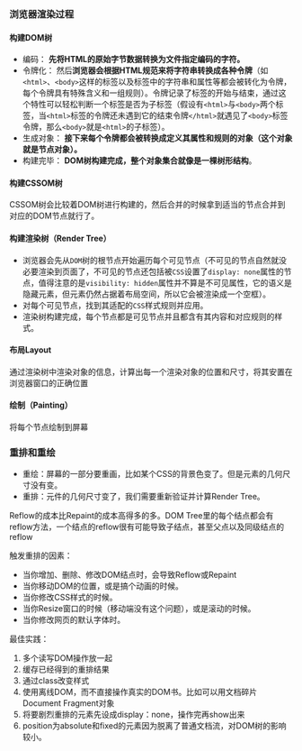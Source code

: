 ### 浏览器渲染过程

#### 构建DOM树

- 编码： **先将HTML的原始字节数据转换为文件指定编码的字符。**
- 令牌化： 然后**浏览器会根据HTML规范来将字符串转换成各种令牌**（如`<html>`、`<body>`这样的标签以及标签中的字符串和属性等都会被转化为令牌，每个令牌具有特殊含义和一组规则）。令牌记录了标签的开始与结束，通过这个特性可以轻松判断一个标签是否为子标签（假设有`<html>`与`<body>`两个标签，当`<html>`标签的令牌还未遇到它的结束令牌`</html>`就遇见了`<body>`标签令牌，那么`<body>`就是`<html>`的子标签）。
- 生成对象： **接下来每个令牌都会被转换成定义其属性和规则的对象（这个对象就是节点对象）。**
- 构建完毕： **DOM树构建完成，整个对象集合就像是一棵树形结构**。

#### 构建CSSOM树

CSSOM树会比较着DOM树进行构建的，然后合并的时候拿到适当的节点合并到对应的DOM节点就行了。

#### 构建渲染树（Render Tree）

- 浏览器会先从`DOM`树的根节点开始遍历每个可见节点（不可见的节点自然就没必要渲染到页面了，不可见的节点还包括被`CSS`设置了`display: none`属性的节点，值得注意的是`visibility: hidden`属性并不算是不可见属性，它的语义是隐藏元素，但元素仍然占据着布局空间，所以它会被渲染成一个空框）。
- 对每个可见节点，找到其适配的`CSS`样式规则并应用。
- 渲染树构建完成，每个节点都是可见节点并且都含有其内容和对应规则的样式。

#### 布局Layout

通过渲染树中渲染对象的信息，计算出每一个渲染对象的位置和尺寸，将其安置在浏览器窗口的正确位置

#### 绘制（Painting）

将每个节点绘制到屏幕



### 重排和重绘

- 重绘：屏幕的一部分要重画，比如某个CSS的背景色变了。但是元素的几何尺寸没有变。
- 重排：元件的几何尺寸变了，我们需要重新验证并计算Render Tree。

Reflow的成本比Repaint的成本高得多的多。DOM Tree里的每个结点都会有reflow方法，一个结点的reflow很有可能导致子结点，甚至父点以及同级结点的reflow

触发重排的因素：

- 当你增加、删除、修改DOM结点时，会导致Reflow或Repaint
- 当你移动DOM的位置，或是搞个动画的时候。
- 当你修改CSS样式的时候。
- 当你Resize窗口的时候（移动端没有这个问题），或是滚动的时候。
- 当你修改网页的默认字体时。



最佳实践：

1. 多个读写DOM操作放一起
2. 缓存已经得到的重排结果
3. 通过class改变样式
4. 使用离线DOM，而不直接操作真实的DOM书。比如可以用文档碎片 Document Fragment对象
5. 将要剧烈重排的元素先设成display：none，操作完再show出来
6. position为absolute和fixed的元素因为脱离了普通文档流，对DOM树的影响较小。
